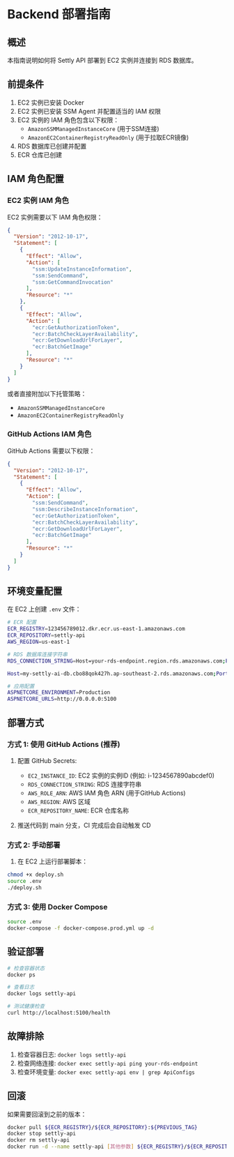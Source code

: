 # Backend 部署指南

## 概述
本指南说明如何将 Settly API 部署到 EC2 实例并连接到 RDS 数据库。

## 前提条件
1. EC2 实例已安装 Docker
2. EC2 实例已安装 SSM Agent 并配置适当的 IAM 权限
3. EC2 实例的 IAM 角色包含以下权限：
   - `AmazonSSMManagedInstanceCore` (用于SSM连接)
   - `AmazonEC2ContainerRegistryReadOnly` (用于拉取ECR镜像)
4. RDS 数据库已创建并配置
5. ECR 仓库已创建

## IAM 角色配置

### EC2 实例 IAM 角色
EC2 实例需要以下 IAM 角色权限：

```json
{
  "Version": "2012-10-17",
  "Statement": [
    {
      "Effect": "Allow",
      "Action": [
        "ssm:UpdateInstanceInformation",
        "ssm:SendCommand",
        "ssm:GetCommandInvocation"
      ],
      "Resource": "*"
    },
    {
      "Effect": "Allow",
      "Action": [
        "ecr:GetAuthorizationToken",
        "ecr:BatchCheckLayerAvailability",
        "ecr:GetDownloadUrlForLayer",
        "ecr:BatchGetImage"
      ],
      "Resource": "*"
    }
  ]
}
```

或者直接附加以下托管策略：
- `AmazonSSMManagedInstanceCore`
- `AmazonEC2ContainerRegistryReadOnly`

### GitHub Actions IAM 角色
GitHub Actions 需要以下权限：

```json
{
  "Version": "2012-10-17",
  "Statement": [
    {
      "Effect": "Allow",
      "Action": [
        "ssm:SendCommand",
        "ssm:DescribeInstanceInformation",
        "ecr:GetAuthorizationToken",
        "ecr:BatchCheckLayerAvailability",
        "ecr:GetDownloadUrlForLayer",
        "ecr:BatchGetImage"
      ],
      "Resource": "*"
    }
  ]
}
```

## 环境变量配置
在 EC2 上创建 `.env` 文件：

```bash
# ECR 配置
ECR_REGISTRY=123456789012.dkr.ecr.us-east-1.amazonaws.com
ECR_REPOSITORY=settly-api
AWS_REGION=us-east-1

# RDS 数据库连接字符串
RDS_CONNECTION_STRING=Host=your-rds-endpoint.region.rds.amazonaws.com;Port=5432;Database=your_database_name;User Id=your_username;Password=your_password;Include Error Detail=true

Host=my-settly-ai-db.cbo88qok427h.ap-southeast-2.rds.amazonaws.com;Port=5432;Database=settlyai;User Id=settlyai_admin;Password=SettlyAI2024!Secure;Include Error Detail=true

# 应用配置
ASPNETCORE_ENVIRONMENT=Production
ASPNETCORE_URLS=http://0.0.0.0:5100
```

## 部署方式

### 方式 1: 使用 GitHub Actions (推荐)
1. 配置 GitHub Secrets:
   - `EC2_INSTANCE_ID`: EC2 实例的实例ID (例如: i-1234567890abcdef0)
   - `RDS_CONNECTION_STRING`: RDS 连接字符串
   - `AWS_ROLE_ARN`: AWS IAM 角色 ARN (用于GitHub Actions)
   - `AWS_REGION`: AWS 区域
   - `ECR_REPOSITORY_NAME`: ECR 仓库名称

2. 推送代码到 main 分支，CI 完成后会自动触发 CD

### 方式 2: 手动部署
1. 在 EC2 上运行部署脚本：
```bash
chmod +x deploy.sh
source .env
./deploy.sh
```

### 方式 3: 使用 Docker Compose
```bash
source .env
docker-compose -f docker-compose.prod.yml up -d
```

## 验证部署
```bash
# 检查容器状态
docker ps

# 查看日志
docker logs settly-api

# 测试健康检查
curl http://localhost:5100/health
```

## 故障排除
1. 检查容器日志: `docker logs settly-api`
2. 检查网络连接: `docker exec settly-api ping your-rds-endpoint`
3. 检查环境变量: `docker exec settly-api env | grep ApiConfigs`

## 回滚
如果需要回滚到之前的版本：
```bash
docker pull ${ECR_REGISTRY}/${ECR_REPOSITORY}:${PREVIOUS_TAG}
docker stop settly-api
docker rm settly-api
docker run -d --name settly-api [其他参数] ${ECR_REGISTRY}/${ECR_REPOSITORY}:${PREVIOUS_TAG}
``` 